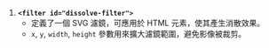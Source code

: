 
1. **`<filter id="dissolve-filter">`**  
   - 定義了一個 SVG 濾鏡，可應用於 HTML 元素，使其產生消散效果。  
   - `x`, `y`, `width`, `height` 參數用來擴大濾鏡範圍，避免影像被裁剪。
